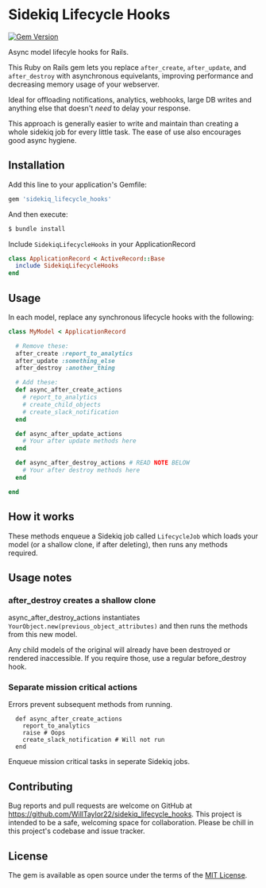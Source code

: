 # Sidekiq Lifecycle Hooks

[![Gem Version](https://badge.fury.io/rb/sidekiq_lifecycle_hooks.svg)](https://badge.fury.io/rb/sidekiq_lifecycle_hooks)

Async model lifecyle hooks for Rails.

This Ruby on Rails gem lets you replace `after_create`, `after_update`, and `after_destroy` with asynchronous equivelants, improving performance and decreasing memory usage of your webserver.

Ideal for offloading notifications, analytics, webhooks, large DB writes and anything else that doesn't *need* to delay your response.

This approach is generally easier to write and maintain than creating a whole sidekiq job for every little task. The ease of use also encourages good async hygiene.


## Installation

Add this line to your application's Gemfile:

```ruby
gem 'sidekiq_lifecycle_hooks'
```

And then execute:

```bash
$ bundle install
```

Include `SidekiqLifecycleHooks` in your ApplicationRecord

```ruby
class ApplicationRecord < ActiveRecord::Base
  include SidekiqLifecycleHooks
end
```

## Usage

In each model, replace any synchronous lifecycle hooks with the following:

```ruby
class MyModel < ApplicationRecord

  # Remove these:
  after_create :report_to_analytics
  after_update :something_else
  after_destroy :another_thing

  # Add these:
  def async_after_create_actions
    # report_to_analytics
    # create_child_objects
    # create_slack_notification
  end

  def async_after_update_actions
    # Your after update methods here
  end

  def async_after_destroy_actions # READ NOTE BELOW
    # Your after destroy methods here
  end

end
```

## How it works

These methods enqueue a Sidekiq job called `LifecycleJob` which loads your model (or a shallow clone, if after deleting), then runs any methods required.


## Usage notes

### after_destroy creates a shallow clone

async_after_destroy_actions instantiates
`YourObject.new(previous_object_attributes)`
and then runs the methods from this new model.

Any child models of the original will already have been destroyed or rendered inaccessible. If you require those, use a regular before_destroy hook.


### Separate mission critical actions

Errors prevent subsequent methods from running.

```
  def async_after_create_actions
    report_to_analytics
    raise # Oops
    create_slack_notification # Will not run
  end
```

Enqueue mission critical tasks in seperate Sidekiq jobs.

## Contributing

Bug reports and pull requests are welcome on GitHub at https://github.com/WillTaylor22/sidekiq_lifecycle_hooks. This project is intended to be a safe, welcoming space for collaboration. Please be chill in this project's codebase and issue tracker.

## License

The gem is available as open source under the terms of the [MIT License](https://opensource.org/licenses/MIT).
